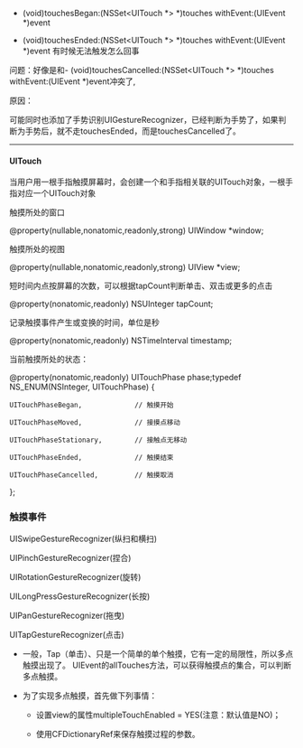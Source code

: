  -  (void)touchesBegan:(NSSet<UITouch *> *)touches withEvent:(UIEvent *)event

 

 - (void)touchesEnded:(NSSet<UITouch *> *)touches withEvent:(UIEvent *)event            有时候无法触发怎么回事

 问题：好像是和- (void)touchesCancelled:(NSSet<UITouch *> *)touches withEvent:(UIEvent *)event冲突了,

 原因：

 可能同时也添加了手势识别UIGestureRecognizer，已经判断为手势了，如果判断为手势后，就不走touchesEnded，而是touchesCancelled了。

 

 -----

 

#### UITouch

 当用户用一根手指触摸屏幕时，会创建一个和手指相关联的UITouch对象，一根手指对应一个UITouch对象

 

 触摸所处的窗口

 @property(nullable,nonatomic,readonly,strong) UIWindow *window;



 触摸所处的视图

 @property(nullable,nonatomic,readonly,strong) UIView *view;

 

 短时间内点按屏幕的次数，可以根据tapCount判断单击、双击或更多的点击

 @property(nonatomic,readonly) NSUInteger          tapCount; 

 

记录触摸事件产生或变换的时间，单位是秒

@property(nonatomic,readonly) NSTimeInterval      timestamp;



当前触摸所处的状态：

@property(nonatomic,readonly) UITouchPhase        phase;typedef NS_ENUM(NSInteger, UITouchPhase) {

    UITouchPhaseBegan,             // 触摸开始

    UITouchPhaseMoved,             // 接摸点移动

    UITouchPhaseStationary,        // 接触点无移动

    UITouchPhaseEnded,             // 触摸结束

    UITouchPhaseCancelled,         // 触摸取消

};


### 触摸事件
UISwipeGestureRecognizer(纵扫和横扫)

UIPinchGestureRecognizer(捏合)

UIRotationGestureRecognizer(旋转)

UILongPressGestureRecognizer(长按)

UIPanGestureRecognizer(拖曳)

UITapGestureRecognizer(点击)

 

* 一般，Tap（单击）、只是一个简单的单个触摸，它有一定的局限性，所以多点触摸出现了。 UIEvent的allTouches方法，可以获得触摸点的集合，可以判断多点触摸。

* 为了实现多点触摸，首先做下列事情：

    * 设置view的属性multipleTouchEnabled = YES(注意：默认值是NO)；

    * 使用CFDictionaryRef来保存触摸过程的参数。


